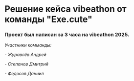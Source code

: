 # Решение кейса vibeathon от команды "Exe.cute"
### Проект был написан за 3 часа на vibeathon 2025.

*Участники комманды:*

*- Журавлёв Андрей*

*- Степанов Дмитрий*

*- Федосов Даниил*

